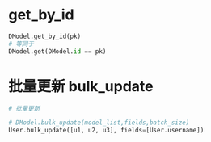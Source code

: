 # get_by_id

```python
DModel.get_by_id(pk)
# 等同于
DModel.get(DModel.id == pk)
```

# 批量更新 bulk_update

```python
# 批量更新

# DModel.bulk_update(model_list,fields,batch_size)
User.bulk_update([u1, u2, u3], fields=[User.username])
```